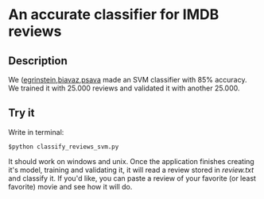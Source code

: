 # An accurate classifier for IMDB reviews
## Description
We ([egrinstein](https://github.com/egrinstein),[biavaz](https://github.com/biavaz),[psava](https://github.com/patricksava) made an SVM classifier with 85%
accuracy. We trained it with 25.000 reviews and validated it with another 25.000.
 
## Try it
Write in terminal:

`$python classify_reviews_svm.py`

It should work on windows and unix.
Once the application finishes creating it's model, training and validating it, it 
will read a review stored in _review.txt_ and classify it. If you'd like, you can 
paste a review of your favorite (or least favorite) movie and see how it will do.
